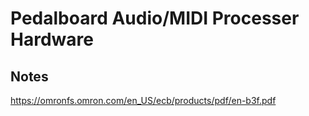 # Pedalboard Audio/MIDI Processer Hardware


## Notes
https://omronfs.omron.com/en_US/ecb/products/pdf/en-b3f.pdf


